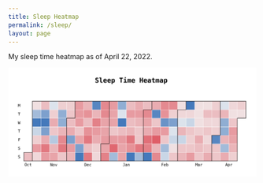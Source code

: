 ```yaml
---
title: Sleep Heatmap
permalink: /sleep/
layout: page
---
```


My sleep time heatmap as of <!-- modified_date starts -->April 22, 2022<!-- modified_date ends -->.

![sleep heatmap](https://github.com/aster-hu/sleepheatmap/blob/main/heatmap.png?raw=true)